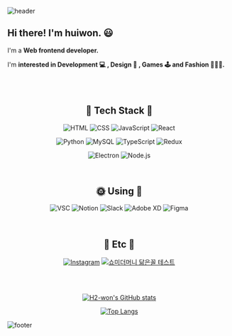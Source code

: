 ![header](https://capsule-render.vercel.app/api?type=waving&color=A29BFE&height=300&section=header&text=HUI%20&fontSize=75&fontColor=ffffff&animation=twinkling)


## Hi there! I'm huiwon. 😃
I'm a **Web frontend developer.**

I'm **interested in Development 💻 , Design 🎨 , Games 🕹  and Fashion 👕👖👟.**

</br></br>

<div align=center>

## 🔮 Tech Stack 🔮

![HTML](https://img.shields.io/badge/HTML-E34F26?style=flat-square&logo=HTML5&logoColor=white)
![CSS](https://img.shields.io/badge/CSS-1572B6?style=flat-square&logo=CSS3&logoColor=white)
![JavaScript](https://img.shields.io/badge/JavaScript-F7DF1E?style=flat-square&logo=JavaScript&logoColor=white)
![React](https://img.shields.io/badge/React-61DAFB?style=flat-square&logo=React&logoColor=white)

![Python](https://img.shields.io/badge/Python-3776AB?style=flat-square&logo=Python&logoColor=white)
![MySQL](https://img.shields.io/badge/MySQL-4479A1?style=flat-square&logo=MySQL&logoColor=white)
![TypeScript](https://img.shields.io/badge/TypeScript-3178C6?style=flat-square&logo=TypeScript&logoColor=white)
![Redux](https://img.shields.io/badge/Redux-764ABC?style=flat-square&logo=Redux&logoColor=white)
  
![Electron](https://img.shields.io/badge/Electron-47848F?style=flat-square&logo=Electron&logoColor=white)
![Node.js](https://img.shields.io/badge/Node.js-339933?style=flat-square&logo=Node.js&logoColor=white)

 </br>

## 🌞 Using 🌙
![VSC](https://img.shields.io/badge/VSC-007ACC?style=flat-square&logo=VisualStudioCode&logoColor=white)
![Notion](https://img.shields.io/badge/Notion-000000?style=flat-square&logo=Slack&logoColor=white)
![Slack](https://img.shields.io/badge/Slack-4A154B?style=flat-square&logo=Slack&logoColor=white)
![Adobe XD](https://img.shields.io/badge/Adobe_XD-FF61F6?style=flat-square&logo=AdobeXD&logoColor=white)
![Figma](https://img.shields.io/badge/Figma-F24E1E?style=flat-square&logo=Figma&logoColor=white)

</br>

## 🗽 Etc 🗽
[![Instagram](https://img.shields.io/badge/Instagram-E4405F?style=flat-square&logo=Instagram&logoColor=white)](https://www.instagram.com/h2_won/)
[![쇼미더머니 닮은꼴 테스트](https://img.shields.io/badge/쇼미더머니_닮은꼴_테스트-121212?style=flat-square&fontColor=FBBD68)](https://stoic-newton-9b560b.netlify.app/)
  
</br></br>


[![H2-won's GitHub stats](https://github-readme-stats.vercel.app/api?username=H2-won&title_color=A29BFE&icon_color=A29BFE)](https://github.com/anuraghazra/github-readme-stats)

[![Top Langs](https://github-readme-stats.vercel.app/api/top-langs/?username=H2-won&layout=compact)](https://github.com/anuraghazra/github-readme-stats)
  

</div>

![footer](https://capsule-render.vercel.app/api?type=waving&color=A29BFE&height=150&section=footer)



<!--
🔮🌎☄🌠☂🌞⭐🌝🌙🌟🗽
**H2-won/H2-won** is a ✨ _special_ ✨ repository because its `README.md` (this file) appears on your GitHub profile.
-->
